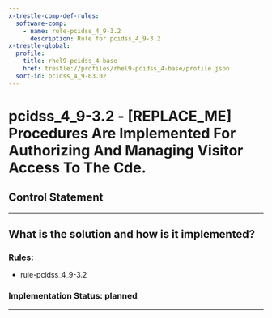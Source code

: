```yaml
---
x-trestle-comp-def-rules:
  software-comp:
    - name: rule-pcidss_4_9-3.2
      description: Rule for pcidss_4_9-3.2
x-trestle-global:
  profile:
    title: rhel9-pcidss_4-base
    href: trestle://profiles/rhel9-pcidss_4-base/profile.json
  sort-id: pcidss_4_9-03.02
---
```


# pcidss_4_9-3.2 - \[REPLACE_ME\] Procedures Are Implemented For Authorizing And Managing Visitor Access To The Cde.

## Control Statement

______________________________________________________________________

## What is the solution and how is it implemented?

<!-- For implementation status enter one of: implemented, partial, planned, alternative, not-applicable -->

<!-- Note that the list of rules under ### Rules: is read-only and changes will not be captured after assembly to JSON -->

<!-- Add control implementation description here for control: pcidss_4_9-3.2 -->

### Rules:

  - rule-pcidss_4_9-3.2

### Implementation Status: planned

______________________________________________________________________
